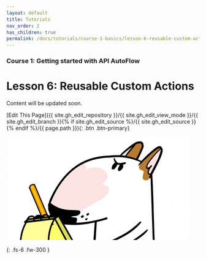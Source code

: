```yaml
---
layout: default
title: Tutorials
nav_order: 2
has_children: true
permalink: /docs/tutorials/course-1-basics/lesson-6-reusable-custom-actions
---
```


### Course 1: Getting started with API AutoFlow

# Lesson 6: Reusable Custom Actions


Content will be updated soon.

[Edit This Page]({{ site.gh_edit_repository }}/{{ site.gh_edit_view_mode }}/{{ site.gh_edit_branch }}{% if site.gh_edit_source %}/{{ site.gh_edit_source }}{% endif %}/{{ page.path }}){: .btn .btn-primary}


![Be the First](/assets/images/blank-page.gif)


{: .fs-6 .fw-300 }